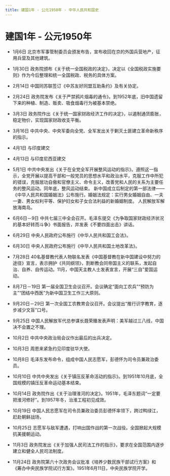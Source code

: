 ```yaml
---
title: 建国1年 - 公元1950年 - 中华人民共和国史
---
```


# 建国1年 - 公元1950年

+ 1月6日 北京市军事管制委员会颁发布告，宣布收回在京的外国兵营地产，征用兵营及其他建筑。

+ 1月30日 政务院颁布《关于统一全国税政的决定》，决定以《全国税政实施要则》作为今后整理和统一全国税政、税务的具体方案。

+ 2月14日 中国同苏联签订《中苏友好同盟互助条约》及有关协定。

+ 2月24日 政务院发布《关于严禁鸦片烟毒的通令》。到1952年底，旧中国遗留下来的种植、制造、贩卖、吸食烟毒行为被基本禁绝。

+ 3月3日 政务院作出《关于统一国家财政经济工作的决定》，以遏制通货膨胀，稳定物价，实现国家财政收支平衡。

+ 3月16日 中共中央、中央军委向全党、全军发出关于剿灭土匪建立革命新秩序的指示。

+ 4月1日 与印度建交

+ 4月13日 与印度尼西亚建交

+ 5月1日 中共中央发出《关于在全党全军开展整风运动的指示》。遵照这一指示，全党开展以提高干部和一般党员的思想水平和政治水平，克服工作中所犯的错误，克服居功自傲和官僚主义、命令主义，改善党和人民的关系为主要任务的整风运动。同年底，整风运动结束。
    新中国成立后制定的第一部法律——《中华人民共和国婚姻法》公布施行。婚姻法规定：实行男女婚姻自由、一夫一妻、男女权利平等、保护妇女和子女合法利益的新婚姻制度。
    人民解放军解放海南岛。

+ 6月6日－9日 中共七届三中全会召开。毛泽东提交《为争取国家财政经济状况的基本好转而斗争》书面报告，并发表《不要四面出击》讲话。

+ 6月29日 中央人民政府公布施行《中华人民共和国工会法》。

+ 6月30日 中央人民政府公布施行《中华人民共和国土地改革法》。

+ 7月28日 40名基督教代表人物联名发表《中国基督教在新中国建设中努力的途径》宣言，表示拥护《共同纲领》，割断教会同帝国主义的联系，发起自治、自养、自传运动。11月，中国天主教人士发表宣言，开展“三自”爱国运动。

+ 8月7日－19日 第一届全国卫生会议召开。会议确定“面向工农兵”“预防为主”“团结中西医”为新中国卫生工作三大原则。

+ 9月20日－29日 第一次全国工农教育会议召开。会议提出“推行识字教育，逐步减少文盲”口号。

+ 9月25日 中国人民解放军代总参谋长聂荣臻发表声明：美军越过三八线，中国决不会置之不理。

+ 10月2日 中共中央政治局会议作出最后的出兵决定。

+ 10月3日 周恩来紧急约见印度驻华大使。

+ 10月8日 毛泽东发布命令，组成中国人民志愿军，彭德怀为司令员兼政治委员。

+ 10月10日 中共中央发出《关于镇压反革命活动的指示》。到1951年10月底，全国规模的镇压反革命运动基本结束。

+ 10月14日 政务院作出《关于治理淮河的决定》。1951年，毛泽东题词“一定要把淮河修好”。到1957年冬，治淮工程初见成效。

+ 10月19日 中国人民志愿军在司令员兼政治委员彭德怀率领下，跨过鸭绿江，赶赴朝鲜战场，

+ 10月25日 志愿军与敌军遭遇，打响出国作战的第一次战役。全国掀起大规模抗美援朝运动。

+ 11月3日 政务院发出《关于加强人民司法工作的指示》，要求在全国范围内逐步建立和健全人民司法制度。

+ 11月24日 政务院第六十次政务会议批准《培养少数民族干部试行方案》和《筹办中央民族学院试行方案》。1951年6月11日，中央民族学院开学。